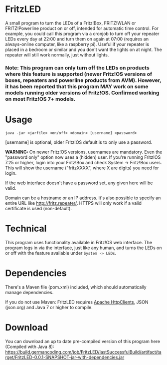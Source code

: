 # FritzLED
A small program to turn the LEDs of a Fritz!Box, FRITZ!WLAN or FRITZ!Powerline product on or off, intended for automatic time control. For example, you could call this program via a cronjob to turn off your repeater LEDs every day at 22:00 and turn them on again at 07:00 (requires an always-online computer, like a raspberry pi). Useful if your repeater is placed in a bedroom or similar and you don't want the lights on at night. The repeater will still work normally, just without lights.

### Note: This program can only turn off the LEDs on products where this feature is supported (newer Fritz!OS versions of boxes, repeaters and powerline products from AVM). However, it has been reported that this program MAY work on some models running older versions of Fritz!OS. Confirmed working on most Fritz!OS 7+ models.

# Usage
`java -jar <jarfile> <on/off> <domain> [username] <password>`

[username] is optional, older Fritz!OS default is to only use a password.

**WARNING:**
On newer Fritz!OS versions, usernames are mandatory. Even the "password only" option now uses a (hidden) user. If you're running Fritz!OS 7.25 or higher, login into your Fritz!Box and check System -> Fritz!Box users. This will show the username ("fritzXXXX", where X are digits) you need for login.

If the web interface doesn't have a password set, any <password> given here will be valid.

Domain can be a hostname or an IP address. It's also possible to specify an entire URL like http://fritz.repeater/. HTTPS will only work if a valid certificate is used (non-default).

# Technical
This program uses functionality available in Fritz!OS web interface. The program logs in via the interface, just like any human, and turns the LEDs on or off with the feature available under `System -> LEDs`.

# Dependencies
There's a Maven file (pom.xml) included, which should automatically manage dependencies. 

If you do not use Maven:
FritzLED requires [Apache HttpClients](https://hc.apache.org/httpcomponents-client-ga/index.html), JSON (json.org) and Java 7 or higher to compile.

# Download
You can download an up to date pre-compiled version of this program here (Compiled with Java 8):
https://build.germancoding.com/job/FritzLED/lastSuccessfulBuild/artifact/target/FritzLED-0.0.1-SNAPSHOT-jar-with-dependencies.jar
